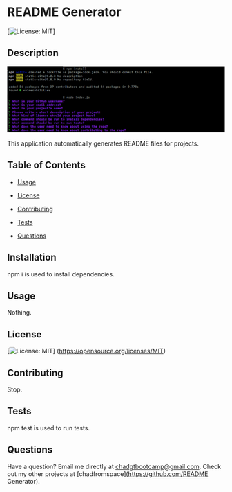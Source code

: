 # README Generator

  [![License: MIT](https://img.shields.io/badge/License-MIT-yellow.svg)]

  ## Description

  ![Image](img.png)

  This application automatically generates README files for projects.

  ## Table of Contents

  * [Usage](#usage)

  * [License](#license)

  * [Contributing](#contributing)

  * [Tests](#tests)

  * [Questions](#questions)

  ## Installation

  npm i is used to install dependencies.

  ## Usage

  Nothing.

  ## License

  [![License: MIT](https://img.shields.io/badge/License-MIT-yellow.svg)]
  (https://opensource.org/licenses/MIT)

  ## Contributing

  Stop.

  ## Tests

  npm test is used to run tests.

  ## Questions

  Have a question? Email me directly at chadgtbootcamp@gmail.com.
  Check out my other projects at [chadfromspace](https://github.com/README Generator).
